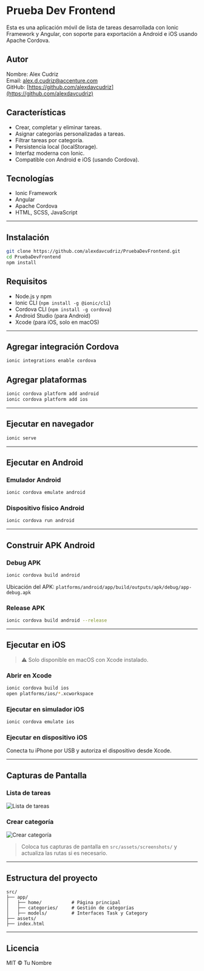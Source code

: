 # Prueba Dev Frontend

Esta es una aplicación móvil de lista de tareas desarrollada con Ionic Framework y Angular, con soporte para exportación a Android e iOS usando Apache Cordova.

## Autor

Nombre: Alex Cudriz  
Email: alex.d.cudriz@accenture.com  
GitHub: [https://github.com/alexdavcudriz](https://github.com/alexdavcudriz)

## Características

- Crear, completar y eliminar tareas.
- Asignar categorías personalizadas a tareas.
- Filtrar tareas por categoría.
- Persistencia local (localStorage).
- Interfaz moderna con Ionic.
- Compatible con Android e iOS (usando Cordova).

## Tecnologías

- Ionic Framework
- Angular
- Apache Cordova
- HTML, SCSS, JavaScript

---

## Instalación

```bash
git clone https://github.com/alexdavcudriz/PruebaDevFrontend.git
cd PruebaDevFrontend
npm install
```

## Requisitos

- Node.js y npm
- Ionic CLI (`npm install -g @ionic/cli`)
- Cordova CLI (`npm install -g cordova`)
- Android Studio (para Android)
- Xcode (para iOS, solo en macOS)

---

## Agregar integración Cordova

```bash
ionic integrations enable cordova
```

## Agregar plataformas

```bash
ionic cordova platform add android
ionic cordova platform add ios
```

---

## Ejecutar en navegador

```bash
ionic serve
```

---

## Ejecutar en Android

### Emulador Android

```bash
ionic cordova emulate android
```

### Dispositivo físico Android

```bash
ionic cordova run android
```

---

## Construir APK Android

### Debug APK

```bash
ionic cordova build android
```

Ubicación del APK:
`platforms/android/app/build/outputs/apk/debug/app-debug.apk`

### Release APK

```bash
ionic cordova build android --release
```

---

## Ejecutar en iOS

> ⚠️ Solo disponible en macOS con Xcode instalado.

### Abrir en Xcode

```bash
ionic cordova build ios
open platforms/ios/*.xcworkspace
```

### Ejecutar en simulador iOS

```bash
ionic cordova emulate ios
```

### Ejecutar en dispositivo iOS

Conecta tu iPhone por USB y autoriza el dispositivo desde Xcode.

---

## Capturas de Pantalla

### Lista de tareas

![Lista de tareas](screenshots/tareas.png)

### Crear categoría

![Crear categoría](screenshots/categorias.png)

> Coloca tus capturas de pantalla en `src/assets/screenshots/` y actualiza las rutas si es necesario.

---

## Estructura del proyecto

```
src/
├── app/
│   ├── home/           # Página principal
│   ├── categories/     # Gestión de categorías
│   ├── models/         # Interfaces Task y Category
├── assets/
├── index.html
```

---

## Licencia

MIT © Tu Nombre
